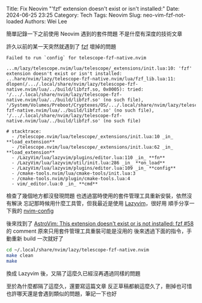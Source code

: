 Title: Fix Neovim "'fzf' extension doesn't exist or isn't installed:"
Date: 2024-06-25 23:25
Category: Tech
Tags: Neovim
Slug: neo-vim-fzf-not-loaded
Authors: Wei Lee

簡單記錄一下之前使用 Neovim 遇到的套件問題
不是什麼有深度的技術文章

<!--more-->

許久以前的某一天突然就遇到了 [fzf](https://github.com/junegunn/fzf) 壞掉的問題

```text
Failed to run `config` for telescope-fzf-native.nvim

...m/lazy/telescope.nvim/lua/telescope/_extensions/init.lua:10: 'fzf' extension doesn't exist or isn't installed: ...hare/nvim/lazy/telescope-fzf-native.nvim/lua/fzf_lib.lua:11: dlopen(/.../.local/share/nvim/lazy/telescope-fzf-native.nvim/lua/../build/libfzf.so, 0x0005): tried: '/.../.local/share/nvim/lazy/telescope-fzf-native.nvim/lua/../build/libfzf.so' (no such file), '/System/Volumes/Preboot/Cryptexes/OS/.../.local/share/nvim/lazy/telescope-fzf-native.nvim/lua/../build/libfzf.so' (no such file), '/.../.local/share/nvim/lazy/telescope-fzf-native.nvim/lua/../build/libfzf.so' (no such file)

# stacktrace:
  - /telescope.nvim/lua/telescope/_extensions/init.lua:10 _in_ **load_extension**
  - /telescope.nvim/lua/telescope/_extensions/init.lua:62 _in_ **load_extension**
  - /LazyVim/lua/lazyvim/plugins/editor.lua:110 _in_ **fn**
  - /LazyVim/lua/lazyvim/util/init.lua:286 _in_ **on_load**
  - /LazyVim/lua/lazyvim/plugins/editor.lua:109 _in_ **config**
  - /cmake-tools.nvim/lua/cmake-tools/init.lua:3
  - /cmake-tools.nvim/plugin/cmake-tools.lua:4
  - vim/_editor.lua:0 _in_ **cmd**
```

檢查了幾個地方都沒發現問題
也透過當時使用的套件管理工具重新安裝，依然沒有解決
忘記那時候用什麼工具管，但我最近是使用 [Lazyvim](https://www.lazyvim.org/)，很好用
順手分享一下我的 [nvim-config](https://github.com/Lee-W/nvim-config)

後來找到了 [AstroVim: This extension doesn't exist or is not installed: fzf #58](https://github.com/AstroNvim/AstroNvim/issues/58#issuecomment-1504303757) 的 comment
原來只用套件管理工具重裝可能是沒用的
後來透過下面的指令，手動重新 build 一次就好了

```sh
cd ~/.local/share/nvim/lazy/telescope-fzf-native.nvim
make clean
make
```

換成 Lazyvim 後，又隔了這麼久已經沒再遇過同樣的問題

至於為什麼都隔了這麼久，還要寫這篇文章
反正草稿都躺這麼久了，刪掉也可惜
也許哪天還是會遇到類似的問題，筆記一下也好

